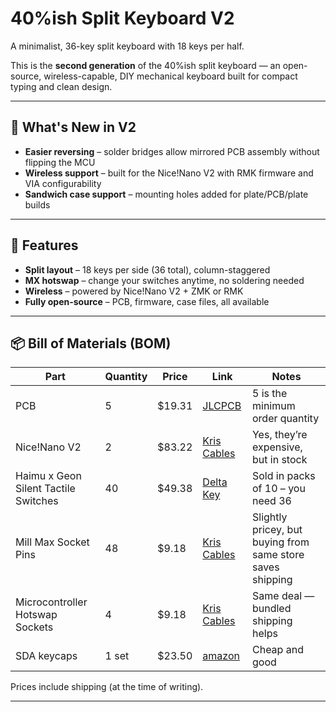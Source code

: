 # 40%ish Split Keyboard V2

A minimalist, 36-key split keyboard with 18 keys per half.

This is the **second generation** of the 40%ish split keyboard — an open-source, wireless-capable, DIY mechanical keyboard built for compact typing and clean design.

---

## 🚀 What's New in V2

- **Easier reversing** – solder bridges allow mirrored PCB assembly without flipping the MCU
- **Wireless support** – built for the Nice!Nano V2 with RMK firmware and VIA configurability
- **Sandwich case support** – mounting holes added for plate/PCB/plate builds

---

## 🧠 Features

- **Split layout** – 18 keys per side (36 total), column-staggered
- **MX hotswap** – change your switches anytime, no soldering needed
- **Wireless** – powered by Nice!Nano V2 + ZMK or RMK
- **Fully open-source** – PCB, firmware, case files, all available

---

## 📦 Bill of Materials (BOM)

| Part                                 | Quantity | Price  | Link                                                                                                                  | Notes                                                      |
| ------------------------------------ | -------- | ------ | --------------------------------------------------------------------------------------------------------------------- | ---------------------------------------------------------- |
| PCB                                  | 5        | $19.31 | [JLCPCB](https://jlcpcb.com/)                                                                                         | 5 is the minimum order quantity                            |
| Nice!Nano V2                         | 2        | $83.22 | [Kris Cables](https://kriscables.com/product/nicenano/)                                                               | Yes, they’re expensive, but in stock                       |
| Haimu x Geon Silent Tactile Switches | 40       | $49.38 | [Delta Key](https://deltakeyco.com/collections/geon-switches/products/haimu-x-geon-hg-yellow-silent-tactile-switches) | Sold in packs of 10 – you need 36                          |
| Mill Max Socket Pins                 | 48       | $9.18  | [Kris Cables](https://kriscables.com/product/mill-max-socket-pins/)                                                   | Slightly pricey, but buying from same store saves shipping |
| Microcontroller Hotswap Sockets      | 4        | $9.18  | [Kris Cables](https://kriscables.com/product/mill-max-low-profile-sockets/)                                           | Same deal — bundled shipping helps                         |
| SDA keycaps                          | 1 set    | $23.50 | [amazon](https://www.amazon.com/YMDK-Profile-Keyset-Mechanical-Keyboard/dp/B07S18VCDN?ref_=ast_sto_dp&th=1)           | Cheap and good                                             |

Prices include shipping (at the time of writing).

---
